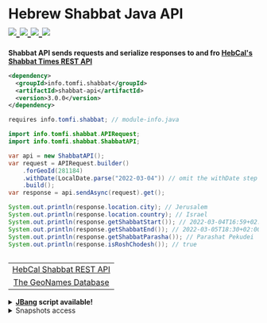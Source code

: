 <h1 align="left">
  Hebrew Shabbat Java API
  <br/>
  <a href="https://search.maven.org/artifact/info.tomfi.shabbat/shabbat-api">
    <img src="https://badgen.net/maven/v/maven-central/info.tomfi.shabbat/shabbat-api?icon=maven&label=Maven%20Central"/>
  </a>
  <a href="https://openjdk.java.net/projects/jdk/11/">
    <img src="https://badgen.net/badge/Java%20Version/11/5382a1"/>
  </a>
  <a href="https://javadoc.io/doc/info.tomfi.shabbat/shabbat-api">
    <img src="https://javadoc.io/badge2/info.tomfi.shabbat/shabbat-api/Javadoc.io.svg"/>
  </a>
  <a href="https://codecov.io/gh/TomerFi/shabbat-api">
    <img src="https://codecov.io/gh/TomerFi/shabbat-api/branch/main/graph/badge.svg"/>
  </a>
</h1>

<p align="left">
  <strong>Shabbat API sends requests and serialize responses to and fro <a href="https://www.hebcal.com/home/197/shabbat-times-rest-api">HebCal's Shabbat Times REST API</a></strong><br/>
</p>

<p align="left">

```xml
<dependency>
  <groupId>info.tomfi.shabbat</groupId>
  <artifactId>shabbat-api</artifactId>
  <version>3.0.0</version>
</dependency>
```

</p>

<p align="left">

```java
requires info.tomfi.shabbat; // module-info.java
```

</p>

<p align="left">

```java
import info.tomfi.shabbat.APIRequest;
import info.tomfi.shabbat.ShabbatAPI;

var api = new ShabbatAPI();
var request = APIRequest.builder()
    .forGeoId(281184)
    .withDate(LocalDate.parse("2022-03-04")) // omit the withDate step to fetch the next shabbat
    .build();
var response = api.sendAsync(request).get();
```

</p>

<p align="left">

```java
System.out.println(response.location.city); // Jerusalem
System.out.println(response.location.country); // Israel
System.out.println(response.getShabbatStart()); // 2022-03-04T16:59+02:00
System.out.println(response.getShabbatEnd()); // 2022-03-05T18:30+02:00
System.out.println(response.getShabbatParasha()); // Parashat Pekudei
System.out.println(response.isRoshChodesh()); // true
```

</p>

<p align="left">
  <table align="left">
    <tr>
      <td align="center">
        <a href="https://www.hebcal.com/home/197/shabbat-times-rest-api" target="_blank">
          HebCal Shabbat REST API
        </a>
      </td>
    </tr>
    <tr>
      <td align="center">
        <a href="https://www.geonames.org/" target="_blank">
          The GeoNames Database
        </a>
      </td>
    </tr>
  </table>
</p><br/><br/><br/><br/>

<details>
<summary><strong><a href="https://www.jbang.dev/">JBang</a> script available!</strong></summary>
<p>

```shell
$ jbang shabbat_times@tomerfi -g 281184 -d 2022-03-04

Shabbat info for Jerusalem, Israel:
- starts on Friday, 4 March 2022, 16:59
- ends on Saturday, 5 March 2022, 18:30
- the parasha is Parashat Pekudei
- shabbat is rosh chodesh
```

</p>

</details>

<details>
<summary>Snapshots access</summary>

<p align="left">

<img src="https://img.shields.io/maven-metadata/v?color=yellow&label=latest&metadataUrl=https%3A%2F%2Foss.sonatype.org%2Fcontent%2Frepositories%2Fsnapshots%2Finfo%2Ftomfi%2Fshabbat%2Fshabbat-api%2Fmaven-metadata.xml&versionSuffix=SNAPSHOT" />

Snapshots are deployed to <em>OSSRH</em>:
</p>

<p align="left">

```yaml
<repository>
  <id>snapshots-repo</id>
  <url>https://oss.sonatype.org/content/repositories/snapshots</url>
  <releases>
    <enabled>false</enabled>
  </releases>
  <snapshots>
    <enabled>true</enabled>
  </snapshots>
</repository>
```

</p>

</details>
